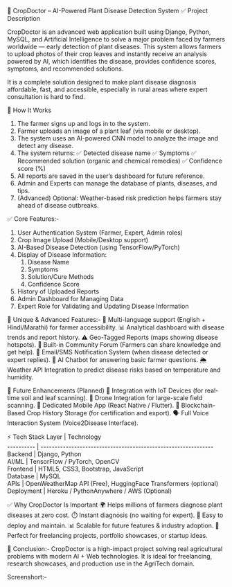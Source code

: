 🌱 CropDoctor – AI-Powered Plant Disease Detection System
✅ Project Description

CropDoctor is an advanced web application built using Django, Python, MySQL, and Artificial Intelligence to solve a major problem faced by farmers worldwide — early detection of plant diseases.
This system allows farmers to upload photos of their crop leaves and instantly receive an analysis powered by AI, which identifies the disease, provides confidence scores, symptoms, and recommended solutions.

It is a complete solution designed to make plant disease diagnosis affordable, fast, and accessible, especially in rural areas where expert consultation is hard to find.

🚀 How It Works
1. The farmer signs up and logs in to the system.
2. Farmer uploads an image of a plant leaf (via mobile or desktop).
3. The system uses an AI-powered CNN model to analyze the image and detect any disease.
4. The system returns:
   ✅ Detected disease name
   ✅ Symptoms
   ✅ Recommended solution (organic and chemical remedies)
   ✅ Confidence score (%)
5. All reports are saved in the user’s dashboard for future reference.
6. Admin and Experts can manage the database of plants, diseases, and tips.
7. (Advanced) Optional: Weather-based risk prediction helps farmers stay ahead of disease outbreaks.

✅ Core Features:-
1. User Authentication System (Farmer, Expert, Admin roles)
2. Crop Image Upload (Mobile/Desktop support)
3. AI-Based Disease Detection (using TensorFlow/PyTorch)
4. Display of Disease Information:
    1. Disease Name
    2. Symptoms
    3. Solution/Cure Methods
    4. Confidence Score
5. History of Uploaded Reports
6. Admin Dashboard for Managing Data
7. Expert Role for Validating and Updating Disease Information

🌟 Unique & Advanced Features:- 
   🌿 Multi-language support (English + Hindi/Marathi) for farmer accessibility.
   📊 Analytical dashboard with disease trends and report history.
   ⚠️ Geo-Tagged Reports (maps showing disease hotspots).
   💬 Built-in Community Forum (Farmers can share knowledge and get help).
   🔔 Email/SMS Notification System (when disease detected or expert replies).
   🧠 AI Chatbot for answering basic farmer questions.
   🌦️ Weather API Integration to predict disease risks based on temperature and humidity.

🚧 Future Enhancements (Planned)
   🚀 Integration with IoT Devices (for real-time soil and leaf scanning).
   🚁 Drone Integration for large-scale field scanning.
   📱 Dedicated Mobile App (React Native / Flutter).
   📜 Blockchain-Based Crop History Storage (for certification and export).
   🗣️ Full Voice Interaction System (Voice2Disease Interface).

⚡ Tech Stack
 Layer      | Technology                                                     
 ---------- | -------------------------------------------------------------- 
 Backend    | Django, Python                                                 
 AI/ML      | TensorFlow / PyTorch, OpenCV                                   
 Frontend   | HTML5, CSS3, Bootstrap, JavaScript                             
 Database   | MySQL                                                          
 APIs       | OpenWeatherMap API (Free), HuggingFace Transformers (optional) 
 Deployment | Heroku / PythonAnywhere / AWS (Optional)         

✅ Why CropDoctor Is Important
   🌍 Helps millions of farmers diagnose plant diseases at zero cost.
   ⏱️ Instant diagnosis (no waiting for expert).
   🔧 Easy to deploy and maintain.
   📊 Scalable for future features & industry adoption.
   🎯 Perfect for freelancing projects, portfolio showcases, or startup ideas.

🎯 Conclusion:-
CropDoctor is a high-impact project solving real agricultural problems with modern AI + Web technologies.
It is ideal for freelancing, research showcases, and production use in the AgriTech domain.

Screenshort:-
